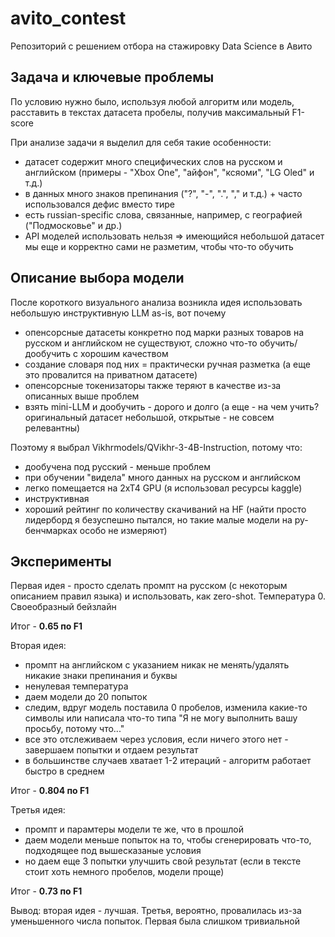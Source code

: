 # avito_contest
Репозиторий с решением отбора на стажировку Data Science в Авито

## Задача и ключевые проблемы
По условию нужно было, используя любой алгоритм или модель, расставить в текстах датасета пробелы, получив максимальный F1-score

При анализе задачи я выделил для себя такие особенности:
* датасет содержит много специфических слов на русском и английском (примеры - "Xbox One", "айфон", "ксяоми", "LG Oled" и т.д.)
* в данных много знаков препинания ("?", "-", ".", "," и т.д.) + часто использовался дефис вместо тире
* есть russian-specific слова, связанные, например, с географией ("Подмосковье" и др.)
* API моделей использовать нельзя => имеющийся небольшой датасет мы еще и корректно сами не разметим, чтобы что-то обучить

## Описание выбора модели

После короткого визуального анализа возникла идея использовать небольшую инструктивную LLM as-is, вот почему
* опенсорсные датасеты конкретно под марки разных товаров на русском и английском не существуют, сложно что-то обучить/дообучить с хорошим качеством
* создание словаря под них = практически ручная разметка (а еще это провалится на приватном датасете)
* опенсорсные токенизаторы также теряют в качестве из-за описанных выше проблем
* взять mini-LLM и дообучить - дорого и долго (а еще - на чем учить? оригинальный датасет небольшой, открытые - не совсем релевантны)

Поэтому я выбрал Vikhrmodels/QVikhr-3-4B-Instruction, потому что:
* дообучена под русский - меньше проблем
* при обучении "видела" много данных на русском и английском
* легко помещается на 2xT4 GPU (я использовал ресурсы kaggle)
* инструктивная
* хороший рейтинг по количеству скачиваний на HF (найти просто лидерборд я безуспешно пытался, но такие малые модели на ру-бенчмарках особо не измеряют)

## Эксперименты

Первая идея - просто сделать промпт на русском (с некоторым описанием правил языка) и использовать, как zero-shot. Температура 0. Своеобразный бейзлайн

Итог - **0.65 по F1**

Вторая идея:
* промпт на английском с указанием никак не менять/удалять никакие знаки препинания и буквы
* ненулевая температура
* даем модели до 20 попыток
* следим, вдруг модель поставила 0 пробелов, изменила какие-то символы или написала что-то типа "Я не могу выполнить вашу просьбу, потому что..."
* все это отслеживаем через условия, если ничего этого нет - завершаем попытки и отдаем результат
* в большинстве случаев хватает 1-2 итераций - алгоритм работает быстро в среднем

Итог - **0.804 по F1**

Третья идея:
* промпт и парамтеры модели те же, что в прошлой
* даем модели меньше попыток на то, чтобы сгенерировать что-то, подходящее под вышесказаные условия
* но даем еще 3 попытки улучшить свой результат (если в тексте стоит хоть немного пробелов, модели проще)

Итог - **0.73 по F1**

Вывод: вторая идея - лучшая. Третья, вероятно, провалилась из-за уменьшенного числа попыток. Первая была слишком тривиальной




